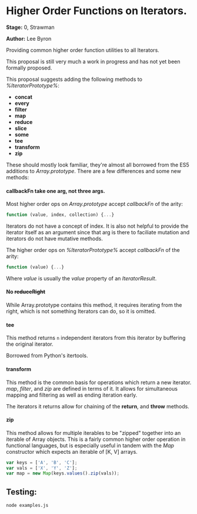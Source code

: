 # Higher Order Functions on Iterators.

**Stage:** 0, Strawman

**Author:** Lee Byron

Providing common higher order function utilities to all Iterators.

This proposal is still very much a work in progress and has not yet been
formally proposed.

This proposal suggests adding the following methods to *%IteratorPrototype%*:

 * **concat**
 * **every**
 * **filter**
 * **map**
 * **reduce**
 * **slice**
 * **some**
 * **tee**
 * **transform**
 * **zip**

These should mostly look familiar, they're almost all borrowed from the ES5
additions to *Array.prototype*. There are a few differences and some new methods:


#### callbackFn take one arg, not three args.

Most higher order ops on *Array.prototype* accept *callbackFn* of the arity:

```js
function (value, index, collection) {...}
```

Iterators do not have a concept of index. It is also not helpful to provide the
iterator itself as an argument since that arg is there to faciliate mutation and
iterators do not have mutative methods.

The higher order ops on *%IteratorPrototype%* accept *callbackFn* of the arity:

```js
function (value) {...}
```

Where *value* is usually the *value* property of an *IteratorResult*.


#### No <del>reduceRight</del>

While Array.prototype contains this method, it requires iterating from the
right, which is not something Iterators can do, so it is omitted.


#### tee

This method returns `n` independent iterators from this iterator by buffering
the original iterator.

Borrowed from Python's itertools.


#### transform

This method is the common basis for operations which return a new iterator.
*map*, *filter*, and *zip* are defined in terms of it. It allows for
simultaneous mapping and filtering as well as ending iteration early.

The iterators it returns allow for chaining of the **return**, and
**throw** methods.


#### zip

This method allows for multiple iterables to be "zipped" together into an
iterable of Array objects. This is a fairly common higher order operation in
functional languages, but is especially useful in tandem with the *Map*
constructor which expects an iterable of [K, V] arrays.

```js
var keys = ['A', 'B', 'C'];
var vals = ['X', 'Y', 'Z'];
var map = new Map(keys.values().zip(vals));
```


## Testing:

```
node examples.js
```

